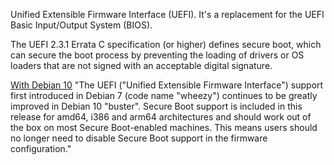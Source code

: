 Unified Extensible Firmware Interface (UEFI). It's a replacement for the UEFI Basic Input/Output System (BIOS).

The UEFI 2.3.1 Errata C specification (or higher) defines secure boot, which can secure the boot process by preventing the loading of drivers or OS loaders that are not signed with an acceptable digital signature.

 [With Debian 10](https://www.debian.org/News/2019/20190706) "The UEFI ("Unified Extensible Firmware Interface") support first introduced in Debian 7 (code name "wheezy") continues to be greatly improved in Debian 10 "buster". Secure Boot support is included in this release for amd64, i386 and arm64 architectures and should work out of the box on most Secure Boot-enabled machines. This means users should no longer need to disable Secure Boot support in the firmware configuration."
